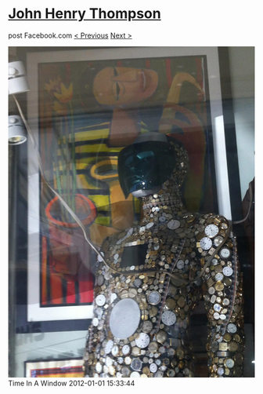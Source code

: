 # [John Henry Thompson](../README.md)
post Facebook.com
[< Previous](2012-01-01-7.md) [Next >](2012-01-01-9.md)

[![](../media/2012-01-01/Time-In-A-Window-1.jpg)](../README.md)
Time In A Window
2012-01-01 15:33:44